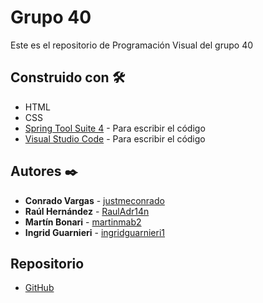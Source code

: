# Grupo 40
Este es el repositorio de Programación Visual del grupo 40

## Construido con 🛠️

- HTML
- CSS
- [Spring Tool Suite 4](https://spring.io/blog/2021/06/21/spring-tools-4-11-0-released) - Para escribir el código
- [Visual Studio Code](https://code.visualstudio.com) - Para escribir el código


## Autores ✒️

- **Conrado Vargas** -  [justmeconrado](https://github.com/justmeconrado)
- **Raúl Hernández** -  [RaulAdr14n](https://github.com/RaulAdr14n)
- **Martín Bonari** -  [martinmab2](https://github.com/martinmab2)
- **Ingrid Guarnieri** - [ingridguarnieri1](https://github.com/ingridguarnieri1)
## Repositorio

- [GitHub](https://github.com/RaulAdr14n/Tp2_grupo40_repo)
